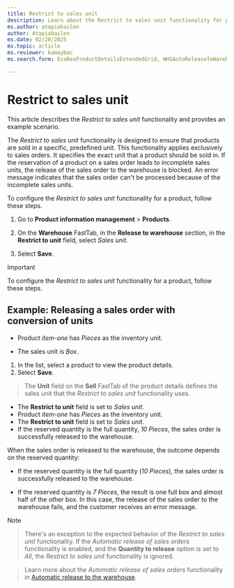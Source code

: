 ```yaml
---
title: Restrict to sales unit
description: Learn about the Restrict to sales unit functionality for products.
ms.author: atapiabailon
author: Atapiabailon
ms.date: 02/20/2025
ms.topic: article
ms.reviewer: kamaybac
ms.search.form: EcoResProductDetailsExtendedGrid, WHSAutoReleaseToWarehouse

---
```



# Restrict to sales unit

This article describes the *Restrict to sales unit* functionality and provides an example scenario.


The *Restrict to sales unit* functionality is designed to ensure that products are sold in a specific, predefined unit. This functionality applies exclusively to sales orders. It specifies the exact unit that a product should be sold in. If the reservation of a product on a sales order leads to incomplete sales units, the release of the sales order to the warehouse is blocked. An error message indicates that the sales order can't be processed because of the incomplete sales units.


To configure the *Restrict to sales unit* functionality for a product, follow these steps.



1. Go to **Product information management** \> **Products**.


1. On the **Warehouse** FastTab, in the **Release to warehouse** section, in the **Restrict to unit** field, select *Sales unit*.

1. Select **Save**.


> [!IMPORTANT]

To configure the *Restrict to sales unit* functionality for a product, follow these steps.


## Example: Releasing a sales order with conversion of units






- Product *item-one* has *Pieces* as the inventory unit.

- The sales unit is *Box*.

1. In the list, select a product to view the product details.
1. Select **Save**.

> The **Unit** field on the **Sell** FastTab of the product details defines the sales unit that the *Restrict to sales unit* functionality uses.
- The **Restrict to unit** field is set to *Sales unit*.
- Product *item-one* has *Pieces* as the inventory unit.
- The **Restrict to unit** field is set to *Sales unit*.
- If the reserved quantity is the full quantity, *10 Pieces*, the sales order is successfully released to the warehouse.

When the sales order is released to the warehouse, the outcome depends on the reserved quantity:



- If the reserved quantity is the full quantity (*10 Pieces*), the sales order is successfully released to the warehouse.

- If the reserved quantity is *7 Pieces*, the result is one full box and almost half of the other box. In this case, the release of the sales order to the warehouse fails, and the customer receives an error message.



> [!NOTE]

> There's an exception to the expected behavior of the *Restrict to sales unit* functionality. If the *Automatic release of sales orders* functionality is enabled, and the **Quantity to release** option is set to *All*, the *Restrict to sales unit* functionality is ignored.

>

> Learn more about the *Automatic release of sales orders* functionality in [Automatic release to the warehouse](release-to-warehouse-process#automatic-release-to-the-warehouse).

